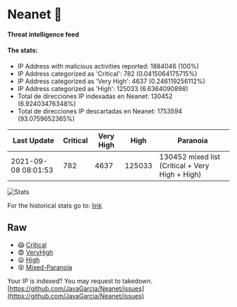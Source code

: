# Neanet :hocho:
#### Threat intelligence feed
#### The stats:

- IP Address with malicious activities reported: 1884046 (100%)
- IP Address categorized as 'Critical':  782 (0.0415064175715%)
- IP Address categorized as 'Very High':  4637 (0.246119256112%)
- IP Address categorized as 'High':  125033 (6.6364090898)
- Total de direcciones IP indexadas en Neanet:  130452 (6.92403476348%)
- Total de direcciones IP descartadas en Neanet:  1753594 (93.0759652365%)

| Last Update | Critical | Very High | High | Paranoia |
| --- | --- | --- | --- | --- |
| 2021-09-08 08:01:53 | 782 | 4637 | 125033 | 130452 mixed list (Critical + Very High + High)|

![Stats](https://docs.google.com/spreadsheets/d/e/2PACX-1vSnaNMIXVabIpDJjufMlzH7poXnshF3mgd8Is1g9ytUEzVsP5my4Trn8f-xkoLLQ38xpL3HtmUexLo6/pubchart?oid=501124687&format=image)

For the historical stats go to: [link](/stats.csv)
## Raw
- :scream: [Critical](https://raw.githubusercontent.com/JavaGarcia/Neanet/master/blacklists/neanet_critical.txt)
- :fearful: [VeryHigh](https://raw.githubusercontent.com/JavaGarcia/Neanet/master/blacklists/neanet_veryHigh.txtt)
- :frowning: [High](https://raw.githubusercontent.com/JavaGarcia/Neanet/master/blacklists/neanet_high.txt)
- :dizzy_face: [Mixed-Paranoia](https://raw.githubusercontent.com/JavaGarcia/Neanet/master/blacklists/neanet_all.txt)


Your IP is indexed? You may request to takedown. [https://github.com/JavaGarcia/Neanet/issues](https://github.com/JavaGarcia/Neanet/issues)











































































































































































































































































































































































































































































































































































































































































































































































































































































































































































































































































































































































































































































































































































































































































































































































































































































































































































































































































































































































































































































































































































































































































































































































































































































































































































































































































































































































































































































































































































































































































































































































































































































































































































































































































































































































































































































































































































































































































































































































































































































































































































































































































































































































































































































































































































































































































































































































































































































































































































































































































































































































































































































































































































































































































































































































































































































































































































































































































































































































































































































































































































































































































































































































































































































































































































































































































































































































































































































































































































































































































































































































































































































































































































































































































































































































































































































































































































































































































































































































































































































































































































































































































































































































































































































































































































































































































































































































































